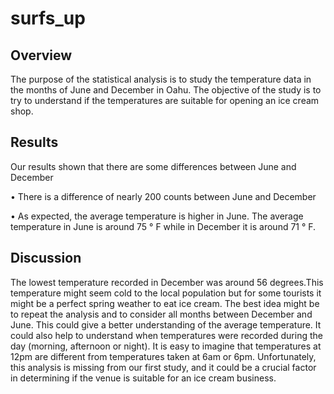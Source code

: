 # surfs_up

## Overview
The purpose of the statistical analysis is to study the temperature data in the months of June and December in Oahu.
The objective of the study is to try to understand if the temperatures are suitable for opening an ice cream shop.

## Results

Our results shown that there are some differences between June and December

• There is a difference of nearly 200 counts between June and December

• As expected, the average temperature is higher in June. The average temperature in June is around 75 ° F while in December it is around 71 ° F.


## Discussion

The lowest temperature recorded in December was around 56 degrees.This temperature might seem cold to the local population but for some tourists it might be a perfect spring weather to eat ice cream. 
The best idea might be to repeat the analysis and to consider all months between December and June. This could give a better understanding of the average temperature. It could also help to understand when temperatures were recorded during the day (morning, afternoon or night). It is easy to imagine that temperatures at 12pm are different from temperatures taken at 6am or 6pm.
Unfortunately, this analysis is missing from our first study, and it could be a crucial factor in determining if the venue is suitable for an ice cream business.
